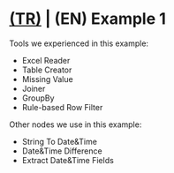 # [(TR)](README_TR.md) | (EN) Example 1

Tools we experienced in this example:
+ Excel Reader
+ Table Creator
+ Missing Value
+ Joiner
+ GroupBy
+ Rule-based Row Filter

Other nodes we use in this example:
+ String To Date&Time
+ Date&Time Difference
+ Extract Date&Time Fields
